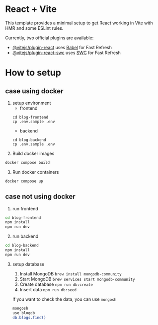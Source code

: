 # React + Vite

This template provides a minimal setup to get React working in Vite with HMR and some ESLint rules.

Currently, two official plugins are available:

- [@vitejs/plugin-react](https://github.com/vitejs/vite-plugin-react/blob/main/packages/plugin-react/README.md) uses [Babel](https://babeljs.io/) for Fast Refresh
- [@vitejs/plugin-react-swc](https://github.com/vitejs/vite-plugin-react-swc) uses [SWC](https://swc.rs/) for Fast Refresh

# How to setup
## case using docker
1. setup environment
   - frontend
    ```
    cd blog-frontend
    cp .env.sample .env
    ```
   - backend
    ```
    cd blog-backend
    cp .env.sample .env
    ```
2. Build docker images
```bash
docker compose build
```
3. Run docker containers
```bash
docker compose up
```

## case not using docker
1. run frontend
```bash
cd blog-frontend
npm install
npm run dev
```
2. run backend
```bash
cd blog-backend
npm install
npm run dev
```
3. setup database
   1. Install MongoDB `brew install mongodb-community`
   2. Start MongoDB `brew services start mongodb-community`
   3. Create database `npm run db:create`
   4. Insert data `npm run db:seed`

    If you want to check the data, you can use `mongosh`
    ```bash
    mongosh
    use blogdb
    db.blogs.find()
    ```